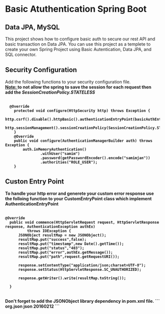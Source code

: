 # Basic Atuthentication Spring Boot
## Data JPA, MySQL
This project shows how to configure basic auth to secure our rest API and basic transaction on Data JPA. You can use this project as a templete to create your own Spring Project using Basic Autentication, Data JPA, and SQL connector.


## Security Configuration
Add the following functions to your security configuration file.
<br/>
<b><u>Note: </u><b> to not allow the spring to save the session for each request then add the <b><i>SessionCreationPolicy.STATELESS</i></b>
  <br/>
  <br/>
```
  @Override
    protected void configure(HttpSecurity http) throws Exception {
        http.csrf().disable().httpBasic().authenticationEntryPoint(basicAuthEntryPoint).and().authorizeRequests().anyRequest().authenticated();
        http.sessionManagement().sessionCreationPolicy(SessionCreationPolicy.STATELESS);
    }
    @Override
    public void configure(AuthenticationManagerBuilder auth) throws Exception {
        auth.inMemoryAuthentication()
                .withUser("samim")
                .password(getPasswordEncoder().encode("samimjan"))
                .authorities("ROLE_USER");
    }  
```

  ## Custon Entry Point
  To handle your http error and generete your custom error response use the folloing function to your <b>CustomEntryPoint</b> class which implement <b>AuthenticationEntryPoint</b>
  <br/>
  <br/>
  ```
  @Override
    public void commence(HttpServletRequest request, HttpServletResponse response, AuthenticationException authEx)
            throws IOException {
        JSONObject resultMap = new JSONObject();
        resultMap.put("success",false);
        resultMap.put("timestamp",new Date().getTime());
        resultMap.put("status","403");
        resultMap.put("error",authEx.getMessage());
        resultMap.put("path",request.getRequestURI());

        response.setContentType("application/json;charset=UTF-8");
        response.setStatus(HttpServletResponse.SC_UNAUTHORIZED);

        response.getWriter().write(resultMap.toString());

    }
  ```
  
  <br>
  Don't forget to add the <b>JSONObject</b> library dependency in <b>pom.xml</b> file.
    ```
  <dependency>
			<groupId>org.json</groupId>
			<artifactId>json</artifactId>
			<version>20160212</version>
		</dependency>
    ```
